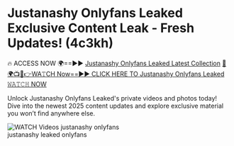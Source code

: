 # Justanashy Onlyfans Leaked Exclusive Content Leak - Fresh Updates! (4c3kh)

🔥 ACCESS NOW 🌍==►► <a href="https://tinyurl.com/3fjeunct" rel="nofollow">Justanashy Onlyfans Leaked Latest Collection</a></h3>
[🔴🌍📺📱👉WA𝚃CH Now==►► CLICK HERE TO Justanashy Onlyfans Leaked 𝚆𝙰𝚃𝙲𝙷 NOW](https://tinyurl.com/3fjeunct)

Unlock Justanashy Onlyfans Leaked's private videos and photos today! Dive into the newest 2025 content updates and explore exclusive material you won’t find anywhere else.


<a href="https://tinyurl.com/3fjeunct" rel="nofollow" data-target="animated-image.originalLink"><img src="https://camo.githubusercontent.com/8a4f000d20f83aca3bf7ec5f350d767afa0574a8a352519fd8cfa583a6f93a33/68747470733a2f2f692e696d6775722e636f6d2f644a486b345a712e676966" alt="WATCH Videos" data-canonical-src="https://i.imgur.com/dJHk4Zq.gif" style="max-width: 100%; display: inline-block;" data-target="animated-image.originalImage"></a>
justanashy onlyfans<br>
justanashy leaked onlyfans